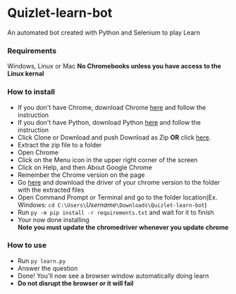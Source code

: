 # Quizlet-learn-bot
An automated bot created with Python and Selenium to play Learn
### Requirements
Windows, Linux or Mac
**No Chromebooks unless you have access to the Linux kernal**
### How to install
- If you don't have Chrome, download Chrome [here](https://www.google.com/chrome/) and follow the instruction
- If you don't have Python, download Python [here](https://www.python.org/downloads/) and follow the instruction
- Click Clone or Download and push Download as Zip **OR** click [here](https://github.com/AdvaitJayadevanNair/Quizlet-learn-bot/archive/main.zip).
- Extract the zip file to a folder
- Open Chrome
- Click on the Menu icon in the upper right corner of the screen
- Click on Help, and then About Google Chrome
- Remember the Chrome version on the page
- Go [here](https://chromedriver.chromium.org/downloads) and download the driver of your chrome version to the folder with the extracted files
- Open Command Prompt or Terminal and go to the folder location(Ex. Windows: `cd C:\Users\`*Username*`\Downloads\Quizlet-learn-bot`)
- Run `py -m pip install -r requirements.txt` and wait for it to finish
- Your now done installing\
**Note you must update the chromedriver whenever you update chrome**
### How to use
- Run `py learn.py`
- Answer the question
- Done! You'll now see a browser window automatically doing learn
- **Do not disrupt the browser or it will fail**
